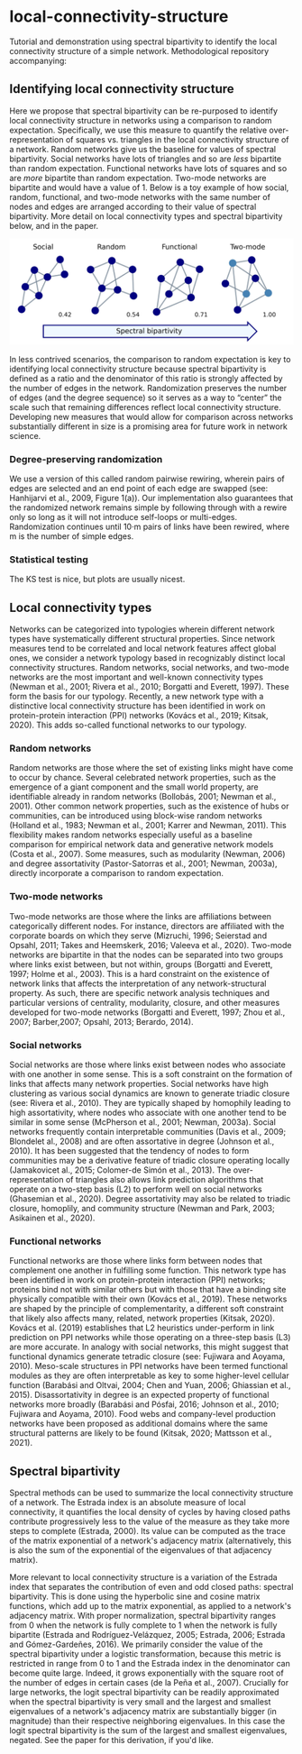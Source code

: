 # local-connectivity-structure
Tutorial and demonstration using spectral bipartivity to identify the local connectivity structure of a simple network. Methodological repository accompanying:

## Identifying local connectivity structure

Here we propose that spectral bipartivity can be re-purposed to identify local connectivity structure in networks using a comparison to random expectation. Specifically, we use this measure to quantify the relative over-representation of squares vs. triangles in the local connectivity structure of a network. Random networks give us the baseline for values of spectral bipartivity. Social networks have lots of triangles and so are _less_ bipartite than random expectation. Functional networks have lots of squares and so are _more_ bipartite than random expectation. Two-mode networks are bipartite and would have a value of 1. Below is a toy example of how social, random, functional, and two-mode networks with the same number of nodes and edges are arranged according to their value of spectral bipartivity. More detail on local connectivity types and spectral bipartivity below, and in the paper. 

![A toy example of how social, random, functional, and two-mode networks with seven nodes and eleven edges show increasing spectral bipartivity.](scale.jpg?raw=true)

In less contrived scenarios, the comparison to random expectation is key to identifying local connectivity structure because spectral bipartivity is defined as a ratio and the denominator of this ratio is strongly affected by the number of edges in the network. Randomization preserves the number of edges (and the degree sequence) so it serves as a way to “center” the scale such that remaining differences reflect local connectivity structure. Developing new measures that would allow for comparison across networks substantially different in size is a promising area for future work in network science.

### Degree-preserving randomization

We use a version of this called random pairwise rewiring, wherein pairs of edges are selected and an end point of each edge are swapped (see: Hanhijarvi et al., 2009, Figure 1(a)). Our implementation also guarantees that the randomized network remains simple by following through with a rewire only so long as it will not introduce self-loops or multi-edges. Randomization continues until 10·m pairs of links have been rewired, where m is the number of simple edges.

### Statistical testing

The KS test is nice, but plots are usually nicest. 

## Local connectivity types
Networks can be categorized into typologies wherein different network types have systematically different structural properties. Since network measures tend to be correlated and local network features affect global ones, we consider a network typology based in recognizably distinct local connectivity structures. Random networks, social networks, and two-mode networks are the most important and well-known connectivity types (Newman et al., 2001; Rivera et al., 2010; Borgatti and Everett, 1997). These form the basis for our typology. Recently, a new network type with a distinctive local connectivity structure has been identified in work on protein-protein interaction (PPI) networks (Kovács et al., 2019; Kitsak, 2020). This adds so-called functional networks to our typology.

### Random networks
Random networks are those where the set of existing links might have come to occur by chance. Several celebrated network properties, such as the emergence of a giant component and the small world property, are identifiable already in random networks (Bollobás, 2001; Newman et al., 2001). Other common network properties, such as the existence of hubs or communities, can be introduced using block-wise random networks (Holland et al., 1983; Newman et al., 2001; Karrer and Newman, 2011). This flexibility makes random networks especially useful as a baseline comparison for empirical network data and generative network models (Costa et al., 2007). Some measures, such as modularity (Newman, 2006) and degree assortativity (Pastor-Satorras et al., 2001; Newman, 2003a), directly incorporate a comparison to random expectation.

### Two-mode networks
Two-mode  networks  are  those  where  the  links  are  affiliations  between categorically different nodes. For instance, directors are affiliated with the corporate boards on which they serve (Mizruchi, 1996; Seierstad and Opsahl, 2011; Takes and Heemskerk, 2016; Valeeva et al., 2020). Two-mode networks are bipartite in that the nodes can be separated into two groups where links exist between, but not within, groups (Borgatti and Everett, 1997; Holme et al., 2003). This is a hard constraint on the existence of network links that affects the interpretation of any network-structural property. As such, there are specific network analysis techniques and particular versions of centrality, modularity, closure, and other measures developed for two-mode networks (Borgatti and Everett, 1997; Zhou et al., 2007; Barber,2007; Opsahl, 2013; Berardo, 2014).

### Social networks
Social networks are those where links exist between nodes who associate with one another in some sense. This is a soft constraint on the formation of links that affects many network properties. Social networks have high clustering as various social dynamics are known to generate triadic closure (see: Rivera et al., 2010). They are typically shaped by homophily leading to high assortativity, where nodes who associate with one another tend to be similar in some sense (McPherson et al., 2001; Newman, 2003a). Social networks frequently contain interpretable communities (Davis et al., 2009; Blondelet al., 2008) and are often assortative in degree (Johnson et al., 2010). It has been suggested that the tendency of nodes to form communities may be a derivative feature of triadic closure operating locally (Jamakovicet al., 2015; Colomer-de Simón et al., 2013). The over-representation of triangles also allows link prediction algorithms that operate on a two-step basis (L2) to perform well on social networks (Ghasemian et al., 2020). Degree assortativity may also be related to triadic closure, homoplily, and community structure (Newman and Park, 2003; Asikainen et al., 2020).

### Functional networks
Functional networks are those where links form between nodes that complement one another in fulfilling some function. This network type has been identified in work on protein-protein interaction (PPI) networks; proteins bind not with similar others but with those that have a binding site physically compatible with their own (Kovács et al., 2019). These networks are shaped by the principle of complementarity, a different soft constraint that likely also affects many, related, network properties (Kitsak, 2020). Kovács et al. (2019) establishes that L2 heuristics under-perform in link prediction on PPI networks while those operating on a three-step basis (L3) are more accurate. In analogy with social networks, this might suggest that functional dynamics generate tetradic closure (see: Fujiwara and Aoyama, 2010). Meso-scale structures in PPI networks have been termed functional modules as they are often interpretable as key to some higher-level cellular function (Barabási and Oltvai, 2004; Chen and Yuan, 2006; Ghiassian et al., 2015). Disassortativity in degree is an expected property of functional networks more broadly (Barabási and Pósfai, 2016; Johnson et al., 2010; Fujiwara and Aoyama, 2010). Food webs and company-level production networks have been proposed as additional domains where the same structural patterns are likely to be found (Kitsak, 2020; Mattsson et al., 2021).

## Spectral bipartivity

Spectral methods can be used to summarize the local connectivity structure of a network. The Estrada index is an absolute measure of local connectivity, it quantifies the local density of cycles by having closed paths contribute progressively less to the value of the measure as they take more steps to complete (Estrada, 2000). Its value can be computed as the trace of the matrix exponential of a network's adjacency matrix (alternatively, this is also the sum of the exponential of the eigenvalues of that adjacency matrix).

More relevant to local connectivity structure is a variation of the Estrada index that separates the contribution of even and odd closed paths: spectral bipartivity. This is done using the hyperbolic sine and cosine matrix functions, which add up to the matrix exponential, as applied to a network's adjacency matrix. With proper normalization, spectral bipartivity ranges from 0 when the network is fully complete to 1 when the network is fully bipartite (Estrada and Rodríguez-Velázquez, 2005; Estrada, 2006; Estrada and Gómez-Gardeñes, 2016). We primarily consider the value of the spectral bipartivity under a logistic transformation, because this metric is restricted in range from 0 to 1 and the Estrada index in the denominator can become quite large. Indeed, it grows exponentially with the square root of the number of edges in certain cases (de la Peña et al., 2007). Crucially for large networks, the logit spectral bipartivity can be readily approximated when the spectral bipartivity is very small and the largest and smallest eigenvalues of a network's adjacency matrix are substantially bigger (in magnitude) than their respective neighboring eigenvalues. In this case the logit spectral bipartivity is the sum of the largest and smallest eigenvalues, negated. See the paper for this derivation, if you'd like. 
